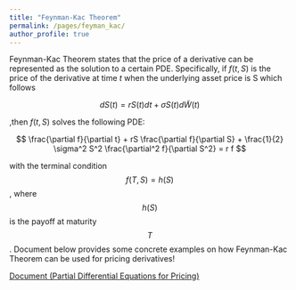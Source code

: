 ```yaml
---
title: "Feynman-Kac Theorem"
permalink: /pages/feyman_kac/
author_profile: true
---
```


Feynman-Kac Theorem states that the price of a derivative can be represented as the solution to a certain PDE. Specifically, if $f(t, S)$ is the price of the derivative
at time $t$ when the underlying asset price is S which follows 

$$
dS(t) = rS(t)dt + σS(t)d \tilde{W}(t)
$$

,then $f(t, S)$ solves the following PDE:

$$
 \frac{\partial f}{\partial t} + rS \frac{\partial f}{\partial S} + \frac{1}{2} \sigma^2 S^2 \frac{\partial^2 f}{\partial S^2} = r f
 $$
 
with the terminal condition $$f(T, S) = h(S)$$, where $$h(S)$$ is the payoff at maturity $$T$$. Document below provides some concrete examples on how Feynman-Kac Theorem can be used for pricing derivatives!

[Document (Partial Differential Equations for Pricing)](https://sinabaghal.github.io/files/notes/Feynman_Kac.pdf)
